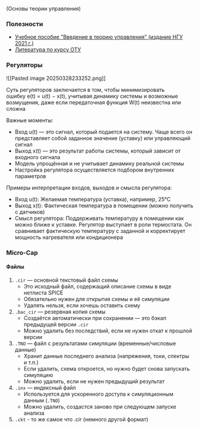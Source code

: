 (Основы теории управления)

### Полезности
- [Учебное пособие "Введение в теорию управления" (издание НГУ 2021 г.)](https://e-lib.nsu.ru/dsweb/Get/Resource-6785/page0000.pdf/view)
- [Литература по курсу ОТУ](https://disk.yandex.ru/d/mTmC30h01DpplQ)

### Регуляторы

![[Pasted image 20250328233252.png]]


Суть регуляторов заключается в том, чтобы минимизировать ошибку e(t) = u(t) − x(t), учитывая динамику системы и возможные возмущения, даже если передаточная функция W(t) неизвестна или сложна

Важные моменты:
- Вход u(t) — это сигнал, который подается на систему. Чаще всего он представляет собой заданное значение (уставку) или управляющий сигнал
- Выход x(t) — это результат работы системы, который зависит от входного сигнала
- Модель упрощённая и не учитывает динамику реальной системы
- Настройка регулятора осуществляется подбором внутренних параметров

Примеры интерпретации входов, выходов и смысла регулятора:
- Вход u(t): Желаемая температура (уставка), например, 25°C
- Выход x(t): Фактическая температура в помещении (можно получить с датчиков)
- Смысл регулятора: Поддерживать температуру в помещении как можно ближе к уставке. Регулятор выступает в роли термостата. Он сравнивает фактическую температуру с заданной и корректирует мощность нагревателя или кондиционера

### Micro-Cap

#### Файлы
1. `.cir` — основной текстовый файл схемы
	- Это исходный файл, содержащий описание схемы в виде нетлиста SPICE
	- Обязательно нужен для открытия схемы и её симуляции
	- Удалять нельзя, если хочешь оставить схему
2. `.bac_cir` — резервная копия схемы
	- Создаётся автоматически при сохранении — это бэкап предыдущей версии `.cir`
	- Можно удалить без последствий, если не нужен откат к прошлой версии
3. `.TNO` — файл с результатами симуляции (временные/числовые данные)
	- Хранит данные последнего анализа (напряжения, токи, спектры и т.п.)
	- Если удалить, схема откроется, но нужно будет снова запускать симуляцию
	- Можно удалить, если не нужен предыдущий результат
4. `.inx` — индексный файл
	- Используется для ускоренного доступа к симуляционным данным (`.TNO`)
	- Можно удалить, создастся заново при следующем запуске анализа
5. `.ckt` - то же самое что .cir (немного другой формат)


